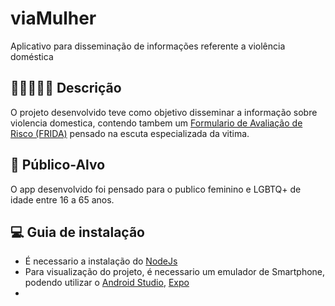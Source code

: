 # viaMulher

Aplicativo para disseminação de informações referente a violência doméstica

## 👩🏽‍🤝‍👩🏽 Descrição 

O projeto desenvolvido teve como objetivo disseminar a informação sobre violencia domestica, contendo tambem um [Formulario de Avaliação de Risco (FRIDA)](https://www.cnmp.mp.br/portal/images/Publicacoes/documentos/2019/FRIDA_2_WEB.pdf) pensado na escuta especializada da vitima.

## 📢 Público-Alvo
O app desenvolvido foi pensado para o publico feminino e LGBTQ+ de idade entre 16 a 65 anos.


## 💻 Guia de instalação

- É necessario a instalação do [NodeJs](https://nodejs.org/pt)
- Para visualização do projeto, é necessario um emulador de Smartphone, podendo utilizar o [Android Studio](https://developer.android.com/studio?gad_source=1&gad_campaignid=21831783777&gbraid=0AAAAAC-IOZkW1ipU1rz6Pq2v6SizhxM1V&gclid=CjwKCAjwiezABhBZEiwAEbTPGBbnk-exbJTqwEkfndv9oa_ZcWO7HzYLga6eyFGplfB427vn7LfIvxoC7MMQAvD_BwE&gclsrc=aw.ds&hl=pt-br), [Expo](https://expo.dev/)
- 

##
